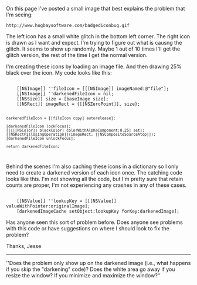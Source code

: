On this page I've posted a small image that best explains the problem that I'm seeing:

	http://www.hogbaysoftware.com/badgediconbug.gif

The left icon has a small white glitch in the bottom left corner. The right icon is drawn as I want and expect. I'm trying to figure out what is causng the glitch. It seems to show up randomly. Maybe 1 out of 10 times I'll get the glitch version, the rest of the time I get the normal version.

I'm creating these icons by loading an image file. And then drawing 25% black over the icon. My code looks like this:

<code>
	[[NSImage]] ''fileIcon = [[[NSImage]] imageNamed:@"file"];
	[[NSImage]] ''darkenedFileIcon = nil;
	[[NSSize]] size = [baseImage size];
	[[NSRect]] imageRect = {[[NSZeroPoint]], size};
	
	darkenedFileIcon = [[fileIcon copy] autorelease];

	[darkenedFileIcon lockFocus];
	[[[[[NSColor]] blackColor] colorWithAlphaComponent:0.25] set];
	[[NSRectFillUsingOperation]](imageRect, [[NSCompositeSourceAtop]]);
	[darkenedFileIcon unlockFocus];

	return darkenedFileIcon;
</code>

Behind the scenes I'm also caching these icons in a dictionary so I only need to create a darkened version of each icon once. The catching code looks like this. I'm not showing all the code, but I'm pretty sure that retain counts are proper, I'm not experiencing any crashes in any of these cases.

<code>
	[[NSValue]] ''lookupKey = [[[NSValue]] valueWithPointer:originalImage];
	[darkenedImageCache setObject:lookupKey forKey:darkenedImage];
</code>

Has anyone seen this sort of problem before. Does anyone see problems with this code or have suggestions on where I should look to fix the problem?

Thanks,
Jesse

----
''Does the problem only show up on the darkened image (i.e., what happens if you skip the "darkening" code)? Does the white area go away if you resize the window? If you minimize and maximize the window?''